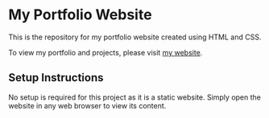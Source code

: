 # My Portfolio Website

This is the repository for my portfolio website created using HTML and CSS.

To view my portfolio and projects, please visit [my website](https://shafa-shabudeen.github.io/shafaShabbu.com/).

## Setup Instructions

No setup is required for this project as it is a static website. Simply open the website in any web browser to view its content.


